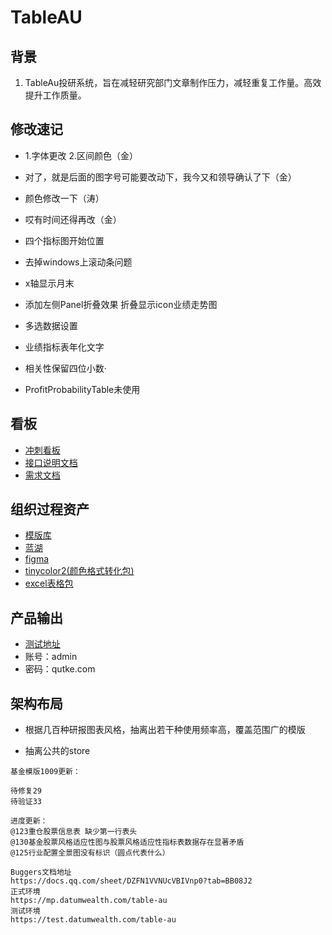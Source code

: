 # TableAU

## 背景

1. TableAu投研系统，旨在减轻研究部门文章制作压力，减轻重复工作量。高效提升工作质量。

## 修改速记

- 1.字体更改  2.区间颜色（金）

- 对了，就是后面的图字号可能要改动下，我今又和领导确认了下（金）

- 颜色修改一下（涛）

- 哎有时间还得再改（金）

- 四个指标图开始位置

- 去掉windows上滚动条问题

- x轴显示月末

- 添加左侧Panel折叠效果 折叠显示icon业绩走势图  

- 多选数据设置

- 业绩指标表年化文字

- 相关性保留四位小数·

- ProfitProbabilityTable未使用

  

## 看板

- [冲刺看板](https://table-au.atlassian.net/jira/software/c/projects/TAB/boards/1/backlog?selectedIssue=TAB-1&issueLimit=100&atlOrigin=eyJpIjoiNzg4ZjBjYzRiMTg4NDIzYzllN2YxOTRkOGIwMDk4ZjQiLCJwIjoiaiJ9)
- [接口说明文档](https://docs.qq.com/doc/DQVRPWVpXUk9pREt5)
- [需求文档](https://docs.qq.com/doc/DV1RNVHpJQVZqeUN1)

## 组织过程资产

- [模版库](https://docs.qq.com/doc/DV3pNcW5OSnhjS3h1)
- [蓝湖](https://lanhuapp.com/web/#/item/project/stage?tid=8e328edc-d935-4d57-9cbe-d9b1811457f6&pid=851e8897-2d68-45e1-a2a0-7b648f12c531)
- [figma](https://www.figma.com/file/orVQj1y3YQyWeGDFffDGDt/Untitled?node-id=0%3A1)
- [tinycolor2(颜色格式转化包)](https://www.npmjs.com/package/tinycolor2)
- [excel表格包](https://handsontable.com/)

## 产品输出

- [测试地址](https://test.datumwealth.com/funddatabrowse/tableAubrowse/index)
- 账号：admin
- 密码：qutke.com

## 架构布局

- 根据几百种研报图表风格，抽离出若干种使用频率高，覆盖范围广的模版

- 抽离公共的store

  

```
基金模版1009更新：

待修复29 
待验证33

进度更新：
@123重仓股票信息表 缺少第一行表头
@130基金股票风格适应性图与股票风格适应性指标表数据存在显著矛盾
@125行业配置全景图没有标识（圆点代表什么）

Buggers文档地址
https://docs.qq.com/sheet/DZFN1VVNUcVBIVnp0?tab=BB08J2
正式环境
https://mp.datumwealth.com/table-au
测试环境
https://test.datumwealth.com/table-au
```

